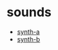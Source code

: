 # sounds
* [synth-a](https://github.com/itchyohara/sounds/raw/main/raw/synth-a.mp3)
* [synth-b](https://github.com/itchyohara/sounds/raw/main/raw/synth-b.mp3)
